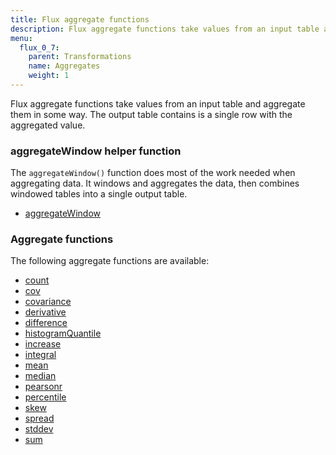 ```yaml
---
title: Flux aggregate functions
description: Flux aggregate functions take values from an input table and aggregate them in some way.
menu:
  flux_0_7:
    parent: Transformations
    name: Aggregates
    weight: 1
---
```


Flux aggregate functions take values from an input table and aggregate them in some way.
The output table contains is a single row with the aggregated value.

### aggregateWindow helper function
The `aggregateWindow()` function does most of the work needed when aggregating data.
It windows and aggregates the data, then combines windowed tables into a single output table.

- [aggregateWindow](/flux/v0.7/functions/transformations/aggregates/aggregatewindow)

### Aggregate functions
The following aggregate functions are available:

- [count](/flux/v0.7/functions/transformations/aggregates/count)
- [cov](/flux/v0.7/functions/transformations/aggregates/cov)
- [covariance](/flux/v0.7/functions/transformations/aggregates/covariance)
- [derivative](/flux/v0.7/functions/transformations/aggregates/derivative)
- [difference](/flux/v0.7/functions/transformations/aggregates/difference)
- [histogramQuantile](/flux/v0.7/functions/transformations/aggregates/histogramquantile)
- [increase](/flux/v0.7/functions/transformations/aggregates/increase)
- [integral](/flux/v0.7/functions/transformations/aggregates/integral)
- [mean](/flux/v0.7/functions/transformations/aggregates/mean)
- [median](/flux/v0.7/functions/transformations/aggregates/median)
- [pearsonr](/flux/v0.7/functions/transformations/aggregates/pearsonr)
- [percentile](/flux/v0.7/functions/transformations/aggregates/percentile)
- [skew](/flux/v0.7/functions/transformations/aggregates/skew)
- [spread](/flux/v0.7/functions/transformations/aggregates/spread)
- [stddev](/flux/v0.7/functions/transformations/aggregates/stddev)
- [sum](/flux/v0.7/functions/transformations/aggregates/sum)
